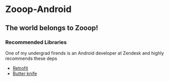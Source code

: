 # Zooop-Android
## The world belongs to Zooop!
### Recommended Libraries
One of my undergrad firends is an Android developer at Zendesk and highly recommends these deps
- <a href="http://square.github.io/retrofit/">Retrofit</a>
- <a href="http://jakewharton.github.io/butterknife/">Butter knife</a>
